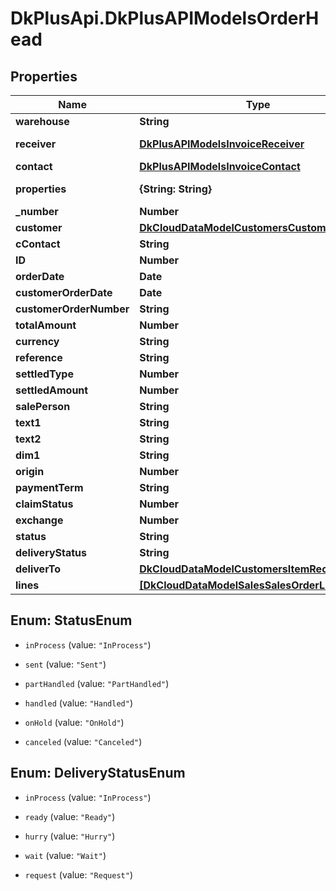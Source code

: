 # DkPlusApi.DkPlusAPIModelsOrderHead

## Properties
Name | Type | Description | Notes
------------ | ------------- | ------------- | -------------
**warehouse** | **String** | Warehouse | [optional] 
**receiver** | [**DkPlusAPIModelsInvoiceReceiver**](DkPlusAPIModelsInvoiceReceiver.md) | Item Receiver | [optional] 
**contact** | [**DkPlusAPIModelsInvoiceContact**](DkPlusAPIModelsInvoiceContact.md) | Contact | [optional] 
**properties** | **{String: String}** | Additional Properties | [optional] 
**_number** | **Number** |  | [optional] 
**customer** | [**DkCloudDataModelCustomersCustomerModel**](DkCloudDataModelCustomersCustomerModel.md) |  | 
**cContact** | **String** |  | [optional] 
**ID** | **Number** |  | [optional] 
**orderDate** | **Date** |  | [optional] 
**customerOrderDate** | **Date** |  | [optional] 
**customerOrderNumber** | **String** |  | [optional] 
**totalAmount** | **Number** |  | [optional] 
**currency** | **String** |  | [optional] 
**reference** | **String** |  | [optional] 
**settledType** | **Number** |  | [optional] 
**settledAmount** | **Number** |  | [optional] 
**salePerson** | **String** |  | [optional] 
**text1** | **String** |  | [optional] 
**text2** | **String** |  | [optional] 
**dim1** | **String** |  | [optional] 
**origin** | **Number** |  | [optional] 
**paymentTerm** | **String** |  | [optional] 
**claimStatus** | **Number** |  | [optional] 
**exchange** | **Number** |  | [optional] 
**status** | **String** |  | [optional] 
**deliveryStatus** | **String** |  | [optional] 
**deliverTo** | [**DkCloudDataModelCustomersItemReciverModel**](DkCloudDataModelCustomersItemReciverModel.md) |  | [optional] 
**lines** | [**[DkCloudDataModelSalesSalesOrderLineModel]**](DkCloudDataModelSalesSalesOrderLineModel.md) |  | [optional] 


<a name="StatusEnum"></a>
## Enum: StatusEnum


* `inProcess` (value: `"InProcess"`)

* `sent` (value: `"Sent"`)

* `partHandled` (value: `"PartHandled"`)

* `handled` (value: `"Handled"`)

* `onHold` (value: `"OnHold"`)

* `canceled` (value: `"Canceled"`)




<a name="DeliveryStatusEnum"></a>
## Enum: DeliveryStatusEnum


* `inProcess` (value: `"InProcess"`)

* `ready` (value: `"Ready"`)

* `hurry` (value: `"Hurry"`)

* `wait` (value: `"Wait"`)

* `request` (value: `"Request"`)




